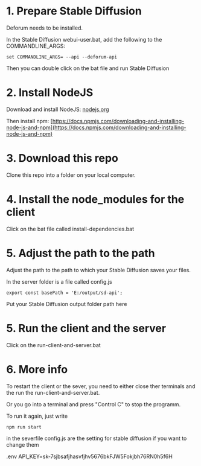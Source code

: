 # 1. Prepare Stable Diffusion
Deforum needs to be installed.

In the Stable Diffusion webui-user.bat, add the following to the COMMANDLINE_ARGS:
```
set COMMANDLINE_ARGS= --api --deforum-api
```

Then you can double click on the bat file and run Stable Diffusion



# 2. Install NodeJS

Download and install NodeJS: 
[nodejs.org](https://nodejs.org/en)

Then install npm:
[https://docs.npmjs.com/downloading-and-installing-node-js-and-npm](https://docs.npmjs.com/downloading-and-installing-node-js-and-npm)



# 3. Download this repo

Clone this repo into a folder on your local computer.



# 4. Install the node_modules for the client
Click on the bat file called install-dependencies.bat



# 5. Adjust the path to the path 
Adjust the path to the path  to which your Stable Diffusion saves your files.

In the server folder is a file called config.js
```
export const basePath = 'E:/output/sd-api';
```

Put your Stable Diffusion output folder path here



# 5. Run the client and the server

Click on the run-client-and-server.bat


# 6. More info

To restart the client or the sever, you need to either close ther terminals and the run the run-client-and-server.bat.

Or you go into a terminal and press "Control C" to stop the programm.

To run it again, just write
```
npm run start
```

in the severfile config.js are the setting for stable diffusion if you want to change them

.env
API_KEY=sk-7sjbsafjhasvfjhv5676bkFJW5Fokjbh76RN0h5f6H